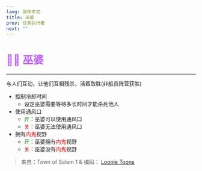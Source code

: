 ```yaml
---
lang: 简体中文
title: 巫婆
prev: 任务执行者
next: ""
---
```


# <font color="#bf5fff">🧙‍♀️ <b>巫婆</b></font> <Badge text="Benign" type="tip" vertical="middle"/>

***

与人们互动，让他们互相残杀，活着取胜(非船员阵营获胜)

- 控制冷却时间
  - 设定巫婆需要等待多长时间才能杀死他人
- 使用通风口
  - <font color=green>开</font>：巫婆可以使用通风口
  - <font color=red>关</font>：巫婆无法使用通风口
- 拥有<font color=red>内鬼</font>视野
  - <font color=green>开</font>：巫婆拥有<font color=red>内鬼</font>视野
  - <font color=red>关</font>：巫婆没有<font color=red>内鬼</font>视野

> 来自：Town of Salem 1 & 编码： [Loonie Toons](https://github.com/Loonie-Toons)
